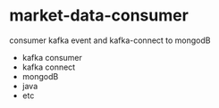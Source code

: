 # market-data-consumer

consumer kafka event and kafka-connect to mongodB

* kafka consumer
* kafka connect 
* mongodB
* java
* etc
